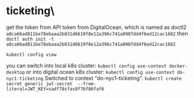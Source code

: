 # ticketing\
get the token from API token from DigitalOcean, which is named as doctl2
`a0ca66ad811be78ebaaa2b831d6619f8e12a396c741a0907dd4f6ed12cac1682`
then
`doctl auth init -t a0ca66ad811be78ebaaa2b831d6619f8e12a396c741a0907dd4f6ed12cac1682`

`kubectl config view`

you can switch into local k8s cluster: 
`kubectl config use-context docker-desktop` 
or into digital ocean k8s cluster:
`kubectl config use-context do-nyc1-ticketing`
Switched to context "do-nyc1-ticketing".
`kubectl create secret generic jwt-secret  --from-literal=JWT_KEY=sadf78sfas8f76f86faf6`

